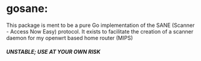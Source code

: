 # gosane:

This package is ment to be a pure Go implementation of the SANE (Scanner -
Access Now Easy) protocol. It exists to facilitate the creation of a scanner
daemon for my openwrt based home router (MIPS)


#### <b> *_UNSTABLE; USE AT YOUR OWN RISK_* </b>
